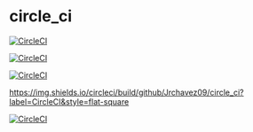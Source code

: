 # circle_ci


[![CircleCI](https://circleci.com/gh/Jrchavez09/circle_ci/test.svg?style=shield)](https://circleci.com/gh/Jrchavez09/circle_ci)


[![CircleCI](https://circleci.com/gh/Jrchavez09/circle_ci.svg?style=svg)](https://circleci.com/gh/Jrchavez09/circle_ci)


[![CircleCI](https://circleci.com/gh/Jrchavez09/circle_ci.svg?style=style=flat-square)](https://circleci.com/gh/Jrchavez09/circle_ci)

https://img.shields.io/circleci/build/github/Jrchavez09/circle_ci?label=CircleCI&style=flat-square

[![CircleCI](https://img.shields.io/circleci/build/github/Jrchavez09/circle_ci?label=CircleCI&style=flat-square)](https://circleci.com/gh/Jrchavez09/circle_ci)
